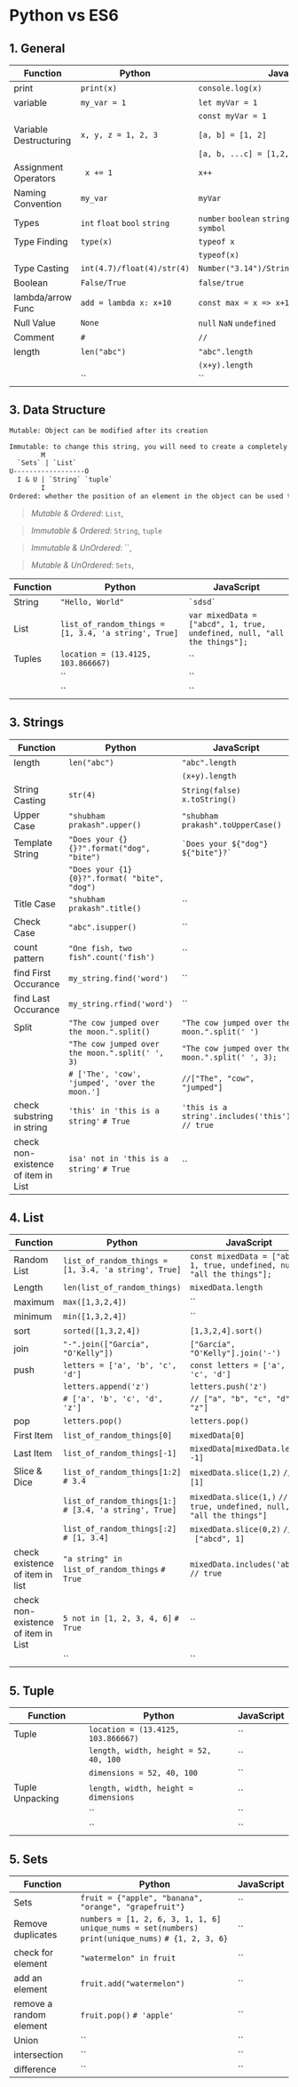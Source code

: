 # Python vs ES6

## 1. __General__

| Function | Python | JavaScript |
| --- | ------ | ---- |
| print | `print(x)` | `console.log(x)` |
| variable | `my_var = 1`| `let myVar = 1` |
|  | | `const myVar = 1` |
| Variable Destructuring | `x, y, z = 1, 2, 3` | `[a, b] = [1, 2]` |
|  |  | `[a, b, ...c] = [1,2,3,4,5]` |
| Assignment Operators | ` x += 1` | `x++` |
| Naming Convention  | `my_var` | `myVar` |
| Types | `int` `float` `bool` `string`| `number` `boolean` `string` `null` `undefined` `object` `symbol`|
| Type Finding | `type(x)` | `typeof x` |
| | | `typeof(x)` |
| Type Casting | `int(4.7)/float(4)/str(4)` | `Number("3.14")/String(false)/x.toString()`|
| Boolean | `False/True` | `false/true` |
| lambda/arrow Func | `add = lambda x: x+10` | `const max = x => x+10` |
| Null Value | `None`| `null` `NaN` `undefined`|
| Comment | `#`| `//` |
| length | `len("abc")`| `"abc".length` |
| | | `(x+y).length` |
| | ``| `` |

## 3. __Data Structure__

```def
Mutable: Object can be modified after its creation

Immutable: to change this string, you will need to create a completely new string.
        M
  `Sets` | `List`
U------------------O
  I & U | `String` `tuple`
        I
Ordered: whether the position of an element in the object can be used to access the element
```

> _Mutable & Ordered_: `List`,

> _Immutable & Ordered_: `String`, `tuple`

> _Immutable & UnOrdered_: ``, 

> _Mutable & UnOrdered_: `Sets`,



| Function | Python | JavaScript |
| --- | ------ | ---- |
| String | `"Hello, World"` | ``` `sdsd` ``` |
| List | `list_of_random_things = [1, 3.4, 'a string', True]` | `var mixedData = ["abcd", 1, true, undefined, null, "all the things"];` |
| Tuples | `location = (13.4125, 103.866667)` | `` |
|  | `` | `` |
|  | `` | `` |


## 3. __Strings__

| Function | Python | JavaScript |
| --- | ------ | ---- |
| length | `len("abc")`| `"abc".length` |
| | | `(x+y).length` |
| String Casting | `str(4)` | `String(false)` `x.toString()`|
| Upper Case | `"shubham prakash".upper()`| `"shubham prakash".toUpperCase()` |
| Template String| `"Does your {} {}?".format("dog", "bite")`| ``` `Does your ${"dog"} ${"bite"}?` ```|
| | `"Does your {1} {0}?".format( "bite", "dog")` | |
| Title Case | `"shubham prakash".title()`| `` |
| Check Case | `"abc".isupper()`| `` |
| count pattern | `"One fish, two fish".count('fish')`| `` |
| find First Occurance| `my_string.find('word')`| `` |
| find Last Occurance| `my_string.rfind('word')`| `` |
| Split | `"The cow jumped over the moon.".split()` | `"The cow jumped over the moon.".split(' ')` |
| | `"The cow jumped over the moon.".split(' ', 3)` | `"The cow jumped over the moon.".split(' ', 3);` |
| | `# ['The', 'cow', 'jumped', 'over the moon.']` | `//["The", "cow", "jumped"]` |
| check substring in string | `'this' in 'this is a string'` `# True` | `'this is a string'.includes('this')` `// true` |
| check non-existence of item in List | `isa' not in 'this is a string'` `# True` | `` |


## 4. __List__
| Function | Python | JavaScript |
| --- | ------ | ---- |
| Random List | `list_of_random_things = [1, 3.4, 'a string', True]` | `const mixedData = ["abcd", 1, true, undefined, null, "all the things"];` |
| Length | `len(list_of_random_things)` | `mixedData.length` |
| maximum | `max([1,3,2,4])` | `` |
| minimum | `min([1,3,2,4])` | `` |
| sort | `sorted([1,3,2,4])` | `[1,3,2,4].sort()` |
| join | `"-".join(["García", "O'Kelly"])` | `["García", "O'Kelly"].join('-')` |
| push | `letters = ['a', 'b', 'c', 'd']`  | `const letters = ['a', 'b', 'c', 'd']` |
| | `letters.append('z')`| `letters.push('z')` |
|  | `# ['a', 'b', 'c', 'd', 'z']` | `// ["a", "b", "c", "d", "z"]` |
| pop | `letters.pop()` | `letters.pop()` |
| First Item | `list_of_random_things[0]` | `mixedData[0]` |
| Last Item | `list_of_random_things[-1]` | `mixedData[mixedData.length -1]` |
| Slice & Dice | `list_of_random_things[1:2]` `# 3.4` | `mixedData.slice(1,2)` `// [1]` |
|  | `list_of_random_things[1:]` `# [3.4, 'a string', True]` | `mixedData.slice(1,)` `// [1, true, undefined, null, "all the things"]` |
|  | `list_of_random_things[:2]` `# [1, 3.4]` | `mixedData.slice(0,2)` `//  ["abcd", 1]` |
| check existence of item in list | `"a string" in list_of_random_things` `# True` | `mixedData.includes('abcd')` `// true` |
| check non-existence of item in List | `5 not in [1, 2, 3, 4, 6]` `# True` | `` |
|  | `` | `` |

## 5. __Tuple__

| Function | Python | JavaScript |
| --- | ------ | ---- |
| Tuple | `location = (13.4125, 103.866667)` | `` |
|  | `length, width, height = 52, 40, 100` | `` |
|  | `dimensions = 52, 40, 100` | `` |
| Tuple Unpacking | `length, width, height = dimensions` | `` |
|  | `` | `` |
|  | `` | `` |


## 5. __Sets__

| Function | Python | JavaScript |
| --- | ------ | ---- |
| Sets | `fruit = {"apple", "banana", "orange", "grapefruit"}` | `` |
| Remove duplicates | `numbers = [1, 2, 6, 3, 1, 1, 6]` `unique_nums = set(numbers)` `print(unique_nums)` `# {1, 2, 3, 6}` | `` |
| check for element | `"watermelon" in fruit` | `` |
| add an element | `fruit.add("watermelon")` | `` |
| remove a random element | `fruit.pop()` `# 'apple'` | `` |
| Union | `` | `` |
| intersection | `` | `` |
| difference | `` | `` |
